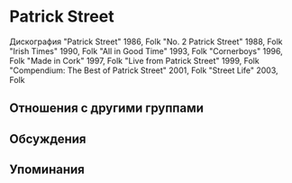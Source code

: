# Patrick Street

Дискография
"Patrick Street" 1986, Folk
"No. 2 Patrick Street" 1988, Folk
"Irish Times" 1990, Folk
"All in Good Time" 1993, Folk
"Cornerboys" 1996, Folk
"Made in Cork" 1997, Folk
"Live from Patrick Street" 1999, Folk
"Compendium: The Best of Patrick Street" 2001, Folk
"Street Life" 2003, Folk

## Отношения с другими группами


## Обсуждения


## Упоминания

